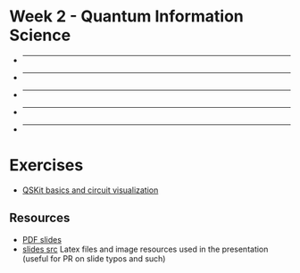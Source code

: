 # Week 2 - Quantum Information Science

 * ____
 * ____
 * ____
 * ____
 * ____
 
# Exercises
 * [QSKit basics and circuit visualization](exercises/w2_01.ipynb)
## Resources
 * [PDF slides](slides.pdf)
 * [slides src](latex/) Latex files and image resources used in the presentation (useful for PR on slide typos and such)
